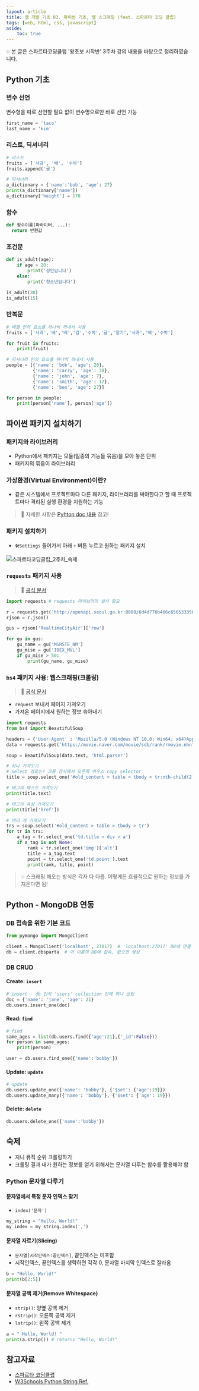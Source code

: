 ```yaml
---
layout: article
title: 웹 개발 기초 03. 파이썬 기초, 웹 스크래핑 (feat. 스파르타 코딩 클럽)
tags: [web, html, css, javascript]
aside:
    toc: true
---
```


💡 본 글은 스파르타코딩클럽 '왕초보 시작반' 3주차 강의 내용을 바탕으로 정리하였습니다.

## Python 기초
### 변수 선언
변수형을 따로 선언할 필요 없이 변수명으로만 바로 선언 가능

```python
first_name = 'taco'
last_name = 'kim'
```

### 리스트, 딕셔너리
```python
# 리스트
fruits = ['사과', '배', '수박']
fruits.append('귤')

# 딕셔너리
a_dictionary = {'name':'bob', 'age': 27}
print(a_dictionary['name'])
a_dictionary['height'] = 178
```

### 함수
```python
def 함수이름(파라미터, ...):
  return 반환값
```

### 조건문
```python
def is_adult(age):
    if age > 20:
        print('성인입니다')
    else:
        print('청소년입니다')

is_adult(30)
is_adult(15)
```

### 반복문
```python
# 배열 안의 요소를 하나씩 꺼내서 사용
fruits = ['사과','배','배','감','수박','귤','딸기','사과','배','수박']

for fruit in fruits:
    print(fruit)

# 딕셔너리 안의 요소를 하나씩 꺼내서 사용
people = [{'name': 'bob', 'age': 20},
          {'name': 'carry', 'age': 38},
          {'name': 'john', 'age': 7},
          {'name': 'smith', 'age': 17},
          {'name': 'ben', 'age': 27}]

for person in people:
    print(person['name'], person['age'])
```

## 파이썬 패키지 설치하기
### 패키지와 라이브러리
* Python에서 패키지는 모듈(일종의 기능들 묶음)을 모아 놓은 단위
* 패키지의 묶음이 라이브러리

### 가상환경(Virtual Environment)이란?
* 같은 시스템에서 프로젝트마다 다른 패키지, 라이브러리를 써야한다고 할 때 프로젝트마다 격리된 실행 환경을 지원하는 기능

> 📌 자세한 사항은 [Pyhton doc 내용](https://docs.python.org/ko/3/tutorial/venv.html) 참고!

### 패키지 설치하기
* `🛠Settings` 들어가서 아래 `+` 버튼 누르고 원하는 패키지 설치

![스파르타코딩클럽_2주차_숙제](/assets/images/posts/2021-06-25_py_package.png) <br/>

### `requests` 패키지 사용
> 📌 [공식 문서](https://docs.python-requests.org/en/master/)

```python
import requests # requests 라이브러리 설치 필요

r = requests.get('http://openapi.seoul.go.kr:8088/6d4d776b466c656533356a4b4b5872/json/RealtimeCityAir/1/99')
rjson = r.json()

gus = rjson['RealtimeCityAir']['row']

for gu in gus:
    gu_name = gu['MSRSTE_NM']
    gu_mise = gu['IDEX_MVL']
    if gu_mise > 50:
        print(gu_name, gu_mise)
```

### `bs4` 패키지 사용: 웹스크래핑(크롤링)
> 📌 [공식 문서](https://www.crummy.com/software/BeautifulSoup/bs4/doc//)

* `request` 보내서 페이지 가져오기
* 가져온 페이지에서 원하는 정보 솎아내기

```python
import requests
from bs4 import BeautifulSoup

headers = {'User-Agent' : 'Mozilla/5.0 (Windows NT 10.0; Win64; x64)AppleWebKit/537.36 (KHTML, like Gecko) Chrome/73.0.3683.86 Safari/537.36'}
data = requests.get('https://movie.naver.com/movie/sdb/rank/rmovie.nhn?sel=pnt&date=20200303',headers=headers)

soup = BeautifulSoup(data.text, 'html.parser')

# 하나 가져오기
# select 경로는? 크롬 검사에서 오른쪽 마우스 copy selector
title = soup.select_one('#old_content > table > tbody > tr:nth-child(2) > td.title > div > a')

# 태그의 텍스트 가져오기
print(title.text)

# 태그의 속성 가져오기
print(title['href'])

# 여러 개 가져오기
trs = soup.select('#old_content > table > tbody > tr')
for tr in trs:
    a_tag = tr.select_one('td.title > div > a')
    if a_tag is not None:
        rank = tr.select_one('img')['alt']
        title = a_tag.text
        point = tr.select_one('td.point').text
        print(rank, title, point)
```

> 💡 스크래핑 해오는 방식은 각자 다 다름. 어떻게든 효율적으로 원하는 정보를 가져온다면 됨!

## Python - MongoDB 연동
### DB 접속을 위한 기본 코드
```python
from pymongo import MongoClient

client = MongoClient('localhost', 27017)  # 'localhost:27017' DB에 연결
db = client.dbsparta  # 이 이름의 DB에 접속, 없으면 생성
```

### DB CRUD
#### Create: `insert`
```python
# insert - db 안의 'users' collection 안에 하나 삽입
doc = {'name': 'jane', 'age': 21}
db.users.insert_one(doc)
```

#### Read: `find`

```python
# find
same_ages = list(db.users.find({'age':21},{'_id':False}))
for person in same_ages:
    print(person)

user = db.users.find_one({'name':'bobby'})
```

#### Update: `update`

```python
# update
db.users.update_one({'name': 'bobby'}, {'$set': {'age':19}})
db.users.update_many({'name': 'bobby'}, {'$set': {'age': 19}})
```

#### Delete: `delete`
```python
db.users.delete_one({'name':'bobby'})
```

## 숙제
* 지니 뮤직 순위 크롤링하기
* 크롤링 결과 내가 원하는 정보를 얻기 위해서는 문자열 다루는 함수를 활용해야 함

### Python 문자열 다루기
#### 문자열에서 특정 문자 인덱스 찾기
* `index('문자')`

```python
my_string = "Hello, World!"
my_index = my_string.index(',')
```

#### 문자열 자르기(Slicing)
* `문자열[시작인덱스:끝인덱스]`, 끝인덱스는 미포함
* 시작인덱스, 끝인덱스를 생략하면 각각 0, 문자열 마지막 인덱스로 잘라옴

```python
b = "Hello, World!"
print(b[2:5])
```

#### 문자열 공백 제거(Remove Whitespace)
* `strip()`: 양옆 공백 제거
* `rstrip()`: 오른쪽 공백 제거
* `lstrip()`: 왼쪽 공백 제거

```python
a = " Hello, World! "
print(a.strip()) # returns "Hello, World!"
```


<!--more-->

## 참고자료
+ [스파르타 코딩클럽](https://spartacodingclub.kr/)
+ [W3Schools Python String Ref.](https://www.w3schools.com/python/python_ref_string.asp)
